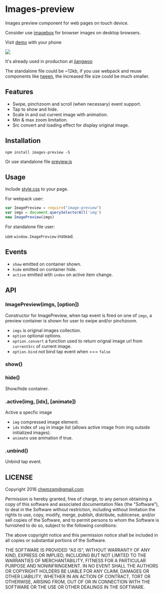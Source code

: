 # Images-preview

Images preview component for web pages on touch device.

Consider use [imagebox](https://github.com/chemzqm/imagebox) for browser images
on desktop browsers.

Visit [demo](https://chemzqm.github.io/images-preview/) with your phone

![](http://7xrnd0.com1.z0.glb.clouddn.com/vora58fa3i)

It's already used in production at [jiangwoo](http://www.jiangwoo.com/products/304)

The standalone file could be ~12kb, if you use webpack and reuse components like
[tween](https://github.com/component/tween), the increased file size could be
much smaller.

## Features

* Swipe, pinchzoom and scroll (when necessary) event support.
* Tap to show and hide.
* Scale in and out current image with animation.
* Min & max zoom limitation.
* Src convert and loading effect for display original image.

## Installation

    npm install images-preview -S

Or use standalone file [preview.js](https://github.com/chemzqm/images-preview/blob/master/preview.js)

## Usage

Include [style.css](https://raw.githubusercontent.com/chemzqm/images-preview/master/src/style.css) to your page.

For webpack user:

``` js
var ImagePreview = require("image-preview")
var imgs = document.querySelectorAll('img')
new ImagePreview(imgs)
```

For standalone file user:

use `window.ImagePreview` instead.

## Events

* `show` emitted on container shown.
* `hide` emitted on container hide.
* `active` emitted with `index` on active item change.

## API

### ImagePreview(imgs, [option])

Constructor for ImagePreview, when tap event is fired on one of `imgs`, a
preview container is shown for user to swipe and/or pinchzoom.

* `imgs` is original images collection.
* `option` optional options.
* `option.convert` a function used to return orignal image url from `currentSrc` of current image.
* `option.bind` not bind tap event when === `false`

### show()
### hide()

Show/hide container.

### .active(img, [idx], [animate])

Active a specfic image

* `img` compressed image element.
* `idx` index of `img` in image list (allows active image from img outside initialized images).
* `animate` use animation if true.

### .unbind()

Unbind tap event.

## LICENSE

Copyright 2016 chemzqm@gmail.com

Permission is hereby granted, free of charge, to any person obtaining
a copy of this software and associated documentation files (the "Software"),
to deal in the Software without restriction, including without limitation
the rights to use, copy, modify, merge, publish, distribute, sublicense,
and/or sell copies of the Software, and to permit persons to whom the
Software is furnished to do so, subject to the following conditions:

The above copyright notice and this permission notice shall be included
in all copies or substantial portions of the Software.

THE SOFTWARE IS PROVIDED "AS IS", WITHOUT WARRANTY OF ANY KIND,
EXPRESS OR IMPLIED, INCLUDING BUT NOT LIMITED TO THE WARRANTIES
OF MERCHANTABILITY, FITNESS FOR A PARTICULAR PURPOSE AND NONINFRINGEMENT.
IN NO EVENT SHALL THE AUTHORS OR COPYRIGHT HOLDERS BE LIABLE FOR ANY CLAIM,
DAMAGES OR OTHER LIABILITY, WHETHER IN AN ACTION OF CONTRACT,
TORT OR OTHERWISE, ARISING FROM, OUT OF OR IN CONNECTION WITH THE SOFTWARE
OR THE USE OR OTHER DEALINGS IN THE SOFTWARE.
